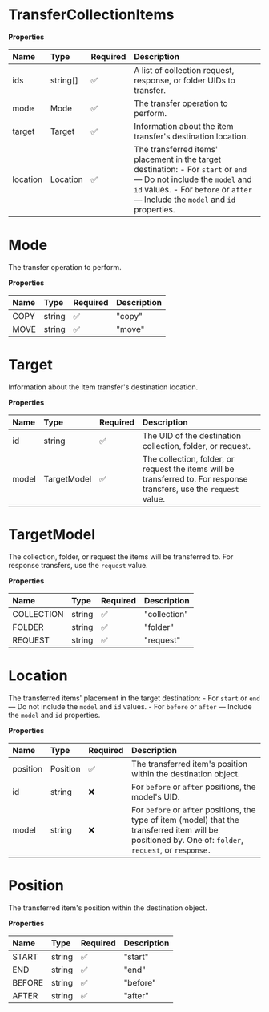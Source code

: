 # TransferCollectionItems

**Properties**

| Name     | Type     | Required | Description                                                                                                                                                                                           |
| :------- | :------- | :------- | :---------------------------------------------------------------------------------------------------------------------------------------------------------------------------------------------------- |
| ids      | string[] | ✅       | A list of collection request, response, or folder UIDs to transfer.                                                                                                                                   |
| mode     | Mode     | ✅       | The transfer operation to perform.                                                                                                                                                                    |
| target   | Target   | ✅       | Information about the item transfer's destination location.                                                                                                                                           |
| location | Location | ✅       | The transferred items' placement in the target destination: - For `start` or `end` — Do not include the `model` and `id` values. - For `before` or `after` — Include the `model` and `id` properties. |

# Mode

The transfer operation to perform.

**Properties**

| Name | Type   | Required | Description |
| :--- | :----- | :------- | :---------- |
| COPY | string | ✅       | "copy"      |
| MOVE | string | ✅       | "move"      |

# Target

Information about the item transfer's destination location.

**Properties**

| Name  | Type        | Required | Description                                                                                                           |
| :---- | :---------- | :------- | :-------------------------------------------------------------------------------------------------------------------- |
| id    | string      | ✅       | The UID of the destination collection, folder, or request.                                                            |
| model | TargetModel | ✅       | The collection, folder, or request the items will be transferred to. For response transfers, use the `request` value. |

# TargetModel

The collection, folder, or request the items will be transferred to. For response transfers, use the `request` value.

**Properties**

| Name       | Type   | Required | Description  |
| :--------- | :----- | :------- | :----------- |
| COLLECTION | string | ✅       | "collection" |
| FOLDER     | string | ✅       | "folder"     |
| REQUEST    | string | ✅       | "request"    |

# Location

The transferred items' placement in the target destination: - For `start` or `end` — Do not include the `model` and `id` values. - For `before` or `after` — Include the `model` and `id` properties.

**Properties**

| Name     | Type     | Required | Description                                                                                                                                              |
| :------- | :------- | :------- | :------------------------------------------------------------------------------------------------------------------------------------------------------- |
| position | Position | ✅       | The transferred item's position within the destination object.                                                                                           |
| id       | string   | ❌       | For `before` or `after` positions, the model's UID.                                                                                                      |
| model    | string   | ❌       | For `before` or `after` positions, the type of item (model) that the transferred item will be positioned by. One of: `folder`, `request`, or `response.` |

# Position

The transferred item's position within the destination object.

**Properties**

| Name   | Type   | Required | Description |
| :----- | :----- | :------- | :---------- |
| START  | string | ✅       | "start"     |
| END    | string | ✅       | "end"       |
| BEFORE | string | ✅       | "before"    |
| AFTER  | string | ✅       | "after"     |

<!-- This file was generated by liblab | https://liblab.com/ -->

